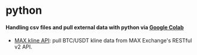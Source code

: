 # python
#### Handling csv files and pull external data with python via [Google Colab](https://colab.google/) 
- [MAX kline API](https://github.com/angelo-chu/python/blob/main/MAX_kline_API.ipynb): pull BTC/USDT kline data from MAX Exchange's RESTful v2 API.
